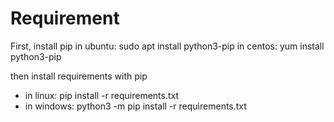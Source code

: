 # Requirement
First, install pip 
in ubuntu:
    sudo apt install python3-pip
in centos:
    yum install python3-pip

then install requirements with pip
* in linux:
    pip install -r requirements.txt
* in windows:
    python3 -m pip install -r requirements.txt
